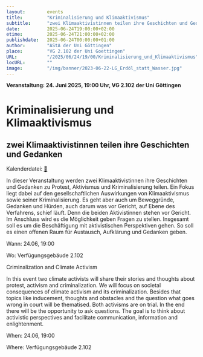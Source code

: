 ```yaml
---
layout:        events
title:         "Kriminalisierung und Klimaaktivismus"
subtitle:      "zwei Klimaaktivistinnen teilen ihre Geschichten und Gedanken"
date:          2025-06-24T19:00:00+02:00
etime:         2025-06-24T21:00:00+02:00
publishdate:   2025-06-24T00:00:00+01:00
author:        "AStA der Uni Göttingen"
place:         "VG 2.102 der Uni Goettingen"
URL:           "/2025/06/24/19/00/Kriminalisierung_und_Klimaaktivismus"
locURL:        ""
image:         "/img/banner/2023-06-22-LG_Erdöl_statt_Wasser.jpg"
---
```


**Veranstaltung: 24. Juni 2025, 19:00 Uhr, VG 2.102 der Uni Göttingen**

Kriminalisierung und Klimaaktivismus
===========

zwei Klimaaktivistinnen teilen ihre Geschichten und Gedanken
-----------


Kalenderdatei: [📆](/ics/2025-06-18_19-00_kriminalisierung_und_klimaaktivismus.ics)

In dieser Veranstaltung werden zwei Klimaaktivistinnen ihre Geschichten und Gedanken zu Protest, Aktivismus und Kriminalisierung teilen. Ein Fokus liegt dabei auf den gesellschaftlichen Auswirkungen von Klimaaktivismus sowie seiner Kriminalisierung. Es geht aber auch um Beweggründe, Gedanken und Hürden, auch darum was vor Gericht, auf Ebene des Verfahrens, schief läuft. Denn die beiden Aktivistinnen stehen vor Gericht. Im Anschluss wird es die Möglichkeit geben Fragen zu stellen. Insgesamt soll es um die Beschäftigung mit aktivistischen Perspektiven gehen. So soll es einen offenen Raum für Austausch, Aufklärung und Gedanken geben.

Wann: 24.06, 19:00

Wo: Verfügungsgebäude 2.102

 

Criminalization and Climate Activism

In this event two climate activists will share their stories and thoughts about protest, activism and criminalization. We will focus on societal consequences of climate activism and its criminalization. Besides that topics like inducement, thoughts and obstacles and the question what goes wrong in court will be thematised. Both activisms are on trial. In the end there will be the opportunity to ask questions. The goal is to think about activistic perspectives and facilitate communication, information and enlightenment.

When: 24.06, 19:00

Where: Verfügungsgebäude 2.102
